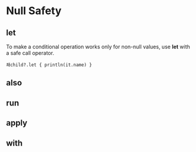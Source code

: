 # Null Safety
## let
To make a conditional operation works only for non-null values, use **let** with a safe call operator.

    쵀child?.let { println(it.name) }

## also
## run
## apply
## with

